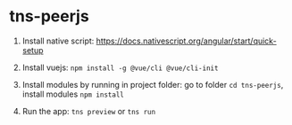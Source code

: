# tns-peerjs

1. Install native script: https://docs.nativescript.org/angular/start/quick-setup

2. Install vuejs: `npm install -g @vue/cli @vue/cli-init`

3. Install modules by running in project folder: go to folder `cd tns-peerjs`, install modules `npm install`

4. Run the app: `tns preview` or `tns run`
